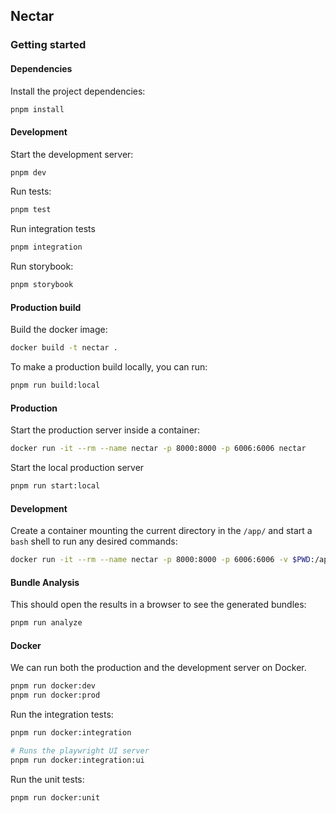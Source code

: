 ## Nectar

### Getting started

#### Dependencies

Install the project dependencies:

```bash
pnpm install
```

#### Development

Start the development server:

```bash
pnpm dev
```

Run tests:

```bash
pnpm test
```

Run integration tests

```bash
pnpm integration
```

Run storybook:

```bash
pnpm storybook
```

#### Production build

Build the docker image:

```bash
docker build -t nectar .
```

To make a production build locally, you can run:

```bash
pnpm run build:local
```

#### Production

Start the production server inside a container:

```bash
docker run -it --rm --name nectar -p 8000:8000 -p 6006:6006 nectar
```

Start the local production server

```bash
pnpm run start:local
```

#### Development

Create a container mounting the current directory in the `/app/` and start a `bash` shell to run any desired commands:

```bash
docker run -it --rm --name nectar -p 8000:8000 -p 6006:6006 -v $PWD:/app/ nectar bash
```

#### Bundle Analysis

This should open the results in a browser to see the generated bundles:

```bash
pnpm run analyze
```

#### Docker

We can run both the production and the development server on Docker.

```bash
pnpm run docker:dev
pnpm run docker:prod
```

Run the integration tests:
```bash
pnpm run docker:integration

# Runs the playwright UI server
pnpm run docker:integration:ui
```

Run the unit tests:
```bash
pnpm run docker:unit
```
